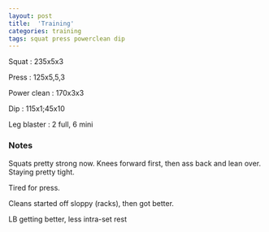```yaml
---
layout: post
title:  'Training'
categories: training
tags: squat press powerclean dip
---
```


Squat       :   235x5x3

Press       :   125x5,5,3

Power clean :   170x3x3

Dip         :   115x1;45x10

Leg blaster :   2 full, 6 mini

### Notes

Squats pretty strong now. Knees forward first, then ass back and lean over. Staying
pretty tight.

Tired for press.

Cleans started off sloppy (racks), then got better.

LB getting better, less intra-set rest
